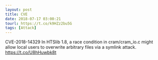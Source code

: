 ```yaml
---
layout: post
title: CVE
date: 2018-07-17 03:00:21
tourl: https://t.co/k9HZz2bu5G
tags: [Attack]
---
```

CVE-2018-14329 In HTSlib 1.8, a race condition in cram/cram_io.c might allow local users to overwrite arbitrary files via a symlink attack.  https://t.co/U8hHuwbk8t